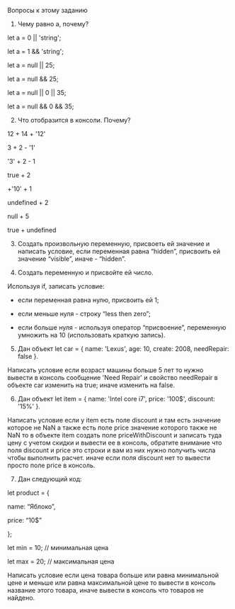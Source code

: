 Вопросы к этому заданию

1. Чему равно а, почему?

let a = 0 || 'string';

let a = 1 && 'string';

let a = null || 25;

let a = null && 25;

let a = null || 0 || 35;

let a = null && 0 && 35;

2. Что отобразится в консоли. Почему?

12 + 14 + '12'

3 + 2 - '1'

'3' + 2 - 1

true + 2

+'10' + 1

undefined + 2

null + 5

true + undefined

3. Создать произвольную переменную, присвоеть ей значение и написать условие, если переменная равна “hidden”, присвоить ей значение “visible”, иначе - “hidden”.

4. Создать переменную и присвойте ей число.

Используя if, записать условие:

- если переменная равна нулю, присвоить ей 1;

- если меньше нуля - строку “less then zero”;

- если больше нуля - используя оператор “присвоение”, переменную умножить на 10 (использовать краткую запись).

5. Дан объект let car = { name: 'Lexus', age: 10, create: 2008, needRepair: false }.

Написать условие если возраст машины больше 5 лет то нужно вывести в консоль сообщение 'Need Repair' и свойство needRepair в объекте car изменить на true; иначе изменить на false.

6. Дан объект let item = { name: 'Intel core i7', price: '100\$', discount: '15%' }.

Написать условие если у item есть поле discount и там есть значение которое не NaN а также есть поле price значение которого также не NaN то в объекте item создать поле priceWithDiscount и записать туда цену с учетом скидки и вывести ее в консоль, обратите внимание что поля discount и price это строки и вам из них нужно получить числа чтобы выполнить расчет. иначе если поля discount нет то вывести просто поле price в консоль.

7. Дан следующий код:

let product = {

name: “Яблоко”,

price: “10\$”

};

let min = 10; // минимальная цена

let max = 20; // максимальная цена

Написать условие если цена товара больше или равна минимальной цене и меньше или равна максимальной цене то вывести в консоль название этого товара, иначе вывести в консоль что товаров не найдено.
